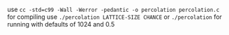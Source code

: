 use `cc -std=c99 -Wall -Werror -pedantic -o percolation percolation.c` for compiling
use `./percolation LATTICE-SIZE CHANCE` or `./percolation` for running with defaults of 1024 and 0.5
